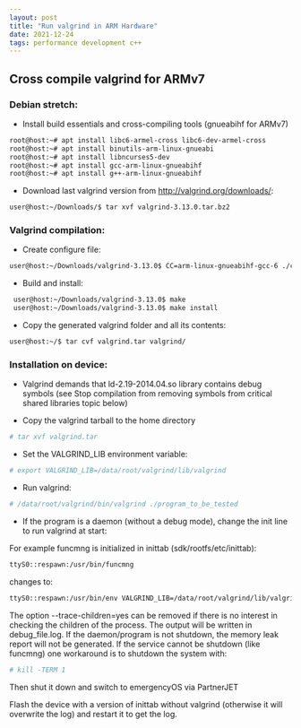 ```yaml
---
layout: post
title: "Run valgrind in ARM Hardware"
date: 2021-12-24
tags: performance development c++
---
```


## Cross compile valgrind for ARMv7

### Debian stretch:

  * Install build essentials and cross-compiling tools (gnueabihf for ARMv7)
  
``` bash
root@host:~# apt install libc6-armel-cross libc6-dev-armel-cross
root@host:~# apt install binutils-arm-linux-gnueabi
root@host:~# apt install libncurses5-dev
root@host:~# apt install gcc-arm-linux-gnueabihf
root@host:~# apt install g++-arm-linux-gnueabihf
```

* Download last valgrind version from http://valgrind.org/downloads/:

``` bash
user@host:~/Downloads/$ tar xvf valgrind-3.13.0.tar.bz2
```

### Valgrind compilation:
 
* Create configure file:

``` bash
user@host:~/Downloads/valgrind-3.13.0$ CC=arm-linux-gnueabihf-gcc-6 ./configure --host=armv7-unknown-linux-gnueabihf --target=arm-none-linux-gnueabihf --prefix=$HOME/valgrind CFLAGS='-Wl,-rpath=/lib/'
```

* Build and install:

``` bash
 user@host:~/Downloads/valgrind-3.13.0$ make
 user@host:~/Downloads/valgrind-3.13.0$ make install
```

* Copy the generated valgrind folder and all its contents:

``` bash
user@host:~/$ tar cvf valgrind.tar valgrind/
```

### Installation on device:

* Valgrind demands that ld-2.19-2014.04.so library contains debug symbols (see Stop compilation from removing symbols from critical shared libraries topic below)

* Copy the valgrind tarball to the home directory

``` bash
# tar xvf valgrind.tar
```

* Set the VALGRIND_LIB environment variable:

``` bash
# export VALGRIND_LIB=/data/root/valgrind/lib/valgrind
```

* Run valgrind:

``` bash
# /data/root/valgrind/bin/valgrind ./program_to_be_tested
```

* If the program is a daemon (without a debug mode), change the init line to run valgrind at start:

For example funcmng is initialized in inittab (sdk/rootfs/etc/inittab):

``` bash
ttyS0::respawn:/usr/bin/funcmng
```

changes to:

``` bash
ttyS0::respawn:/usr/bin/env VALGRIND_LIB=/data/root/valgrind/lib/valgrind /data/root/valgrind/bin/valgrind --log-file=/data/root/debug_file.log --trace-children=yes /usr/bin/funcmng
```

The option --trace-children=yes can be removed if there is no interest in checking the children of the process.
The output will be written in debug_file.log. If the daemon/program is not shutdown, the memory leak report will not be generated. If the service cannot be shutdown (like funcmng) one workaround is to shutdown the system with:

``` bash
# kill -TERM 1
```

Then shut it down and switch to emergencyOS via PartnerJET

Flash the device with a version of inittab without valgrind (otherwise it will overwrite the log) and restart it to get the log.

